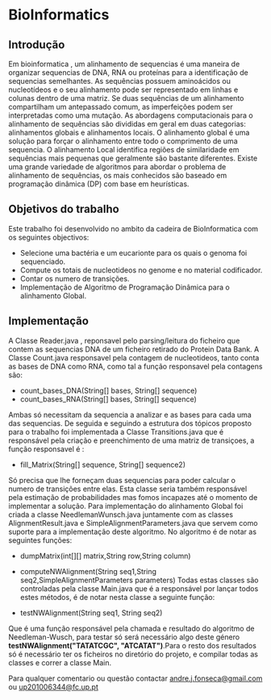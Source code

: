 # BioInformatics
## Introdução
Em bioinformatica , um alinhamento de sequencias é uma maneira de organizar sequencias de DNA, RNA ou proteínas para a identificação de sequencias semelhantes.
As sequências possuem aminoácidos ou nucleotídeos e o seu alinhamento pode ser representado em linhas e colunas dentro de uma matriz. 
Se duas sequências de um alinhamento compartilham um antepassado comum, as imperfeições podem ser interpretadas como uma mutação.
As abordagens computacionais para o alinhamento de sequências são divididas em geral em duas categorias: alinhamentos globais e alinhamentos locais. O alinhamento global é uma solução para forçar o alinhamento entre todo o comprimento de uma sequencia. O alinhamento Local identifica regiões de similaridade em sequências mais pequenas que geralmente são bastante diferentes.
Existe uma grande variedade de algoritmos para abordar o problema de alinhamento de sequências, os mais conhecidos são baseado em programação dinâmica (DP) com base em heurísticas.

## Objetivos do trabalho
Este trabalho foi desenvolvido no ambito da cadeira de BioInformatica com os seguintes objectivos:

  * Selecione uma bactéria e um eucarionte para os quais o genoma foi sequenciado.
  * Compute os totais de nucleotideos no genome e no material codificador.
  * Contar os numero de transições.
  * Implementação de Algoritmo de Programação Dinâmica para o alinhamento Global.
  
## Implementação 
A Classe Reader.java , reponsavel pelo parsing/leitura do ficheiro que contem as sequencias DNA de um ficheiro retirado do Protein Data Bank.
A Classe Count.java responsavel pela contagem de nucleotideos, tanto conta as bases de DNA como RNA, como tal a função responsavel pela contagens são: 

  * count_bases_DNA(String[] bases, String[] sequence)
  * count_bases_RNA(String[] bases, String[] sequence)
  
Ambas só necessitam da sequencia a analizar e as bases para cada uma das sequencias.
De seguida e seguindo a estrutura dos tópicos proposto para o trabalho foi implementada a Classe Transitions.java que é responsável pela criação e preenchimento de uma matriz de transiçoes, a função responsavel é :
 
 * fill_Matrix(String[] sequence, String[] sequence2)
 
Só precisa que lhe forneçam duas sequencias para poder calcular o numero de transições entre elas.
Esta classe seria também responsável pela estimação de probabilidades mas fomos incapazes até o momento de implementar a solução.
Para implementação do alinhamento Global foi criada a classe NeedlemanWunsch.java juntamente com as classes AlignmentResult.java e SimpleAlignmentParameters.java que servem como suporte para a implementação deste algoritmo.
No algoritmo é de notar as seguintes funções:
  * dumpMatrix(int[][] matrix,String row,String column)
  * computeNWAlignment(String seq1,String seq2,SimpleAlignmentParameters parameters)
Todas estas classes são controladas pela classe Main.java que é a responsável por lançar todos estes métodos, é de notar nesta classe a seguinte função:

* testNWAlignment(String seq1, String seq2)

Que é uma função responsável pela chamada e resultado do algoritmo de Needleman-Wusch, para testar só será necessário algo deste género **testNWAlignment("TATATCGC", "ATCATAT")**.Para o resto dos resultados só é necessário ter os ficheiros no diretório do projeto, e compilar todas as classes e correr a classe Main.

Para qualquer comentario ou questão contactar andre.j.fonseca@gmail.com ou up201006344@fc.up.pt 
